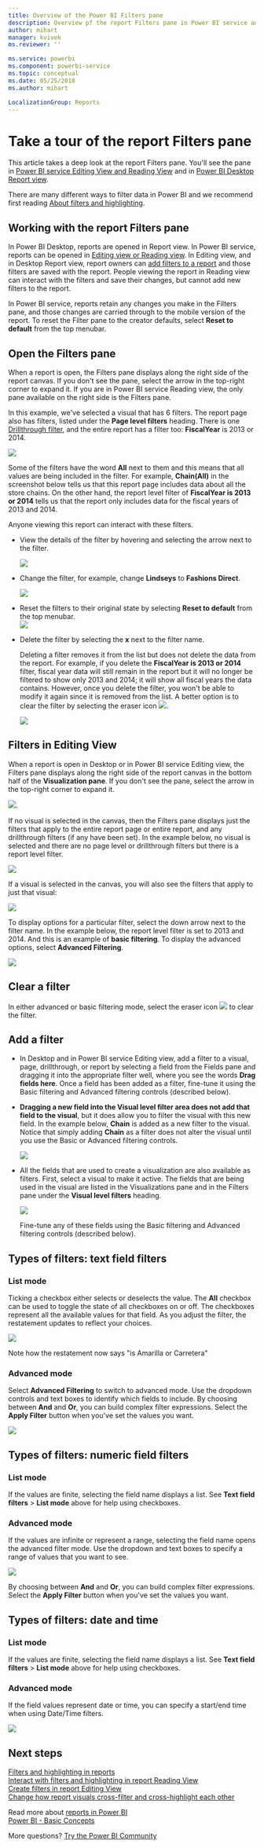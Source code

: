 ```yaml
---
title: Overview of the Power BI Filters pane
description: Overview pf the report Filters pane in Power BI service and Power BI dashboard
author: mihart
manager: kvivek
ms.reviewer: ''

ms.service: powerbi
ms.component: powerbi-service
ms.topic: conceptual
ms.date: 05/25/2018
ms.author: mihart

LocalizationGroup: Reports
---
```

# Take a tour of the report Filters pane
This article takes a deep look at the report Filters pane. You'll see the pane in [Power BI service Editing View and Reading View](end-user-reading-view.md) and in [Power BI Desktop Report view](../desktop-report-view.md).

There are many different ways to filter data in Power BI and we recommend first reading [About filters and highlighting](../power-bi-reports-filters-and-highlighting.md).

## Working with the report Filters pane
In Power BI Desktop, reports are opened in Report view. In Power BI service, reports can be opened in [Editing view or Reading view](end-user-reading-view.md). In Editing view, and in Desktop Report view, report owners can [add filters to a report](../power-bi-report-add-filter.md) and those filters are saved with the report. People viewing the report in Reading view can interact with the filters and save their changes, but cannot add new filters to the report.

In Power BI service, reports retain any changes you make in the Filters pane, and those changes are carried through to the mobile version of the report. To reset the Filter pane to the creator defaults, select **Reset to default** from the top menubar.     

## Open the Filters pane
When a report is open, the Filters pane displays along the right side of the report canvas. If you don't see the pane, select the arrow in the top-right corner to expand it. If you are in Power BI service Reading view, the only pane available on the right side is the Filters pane.

In this example, we've selected a visual that has 6 filters. The report page also has filters, listed under the **Page level filters** heading. There is one [Drillthrough filter](../power-bi-report-add-filter.md), and the entire report has a filter too:  **FiscalYear** is 2013 or 2014.

![](media/end-user-report-filter/power-bi-filter-list.png)

Some of the filters have the word **All** next to them and this means that all values are being included in the filter.  For example, **Chain(All)** in the screenshot below tells us that this report page includes data about all the store chains.  On the other hand, the report level filter of **FiscalYear is 2013 or 2014** tells us that the report only includes data for the fiscal years of 2013 and 2014.

Anyone viewing this report can interact with these filters.

* View the details of the filter by hovering and selecting the arrow next to the filter.
  
   ![](media/end-user-report-filter/power-bi-expan-filter.png)
* Change the filter, for example, change **Lindseys** to **Fashions Direct**.
  
     ![](media/end-user-report-filter/power-bi-filter-chain.png)

* Reset the filters to their original state by selecting **Reset to default** from the top menubar.    
    ![](media/end-user-report-filter/power-bi-reset-to-default.png)
    
* Delete the filter by selecting the **x** next to the filter name.
  
  Deleting a filter removes it from the list but does not delete the data from the report.  For example, if you delete the **FiscalYear is 2013 or 2014** filter, fiscal year data will still remain in the report but it will no longer be filtered to show only 2013 and 2014; it will show all fiscal years the data contains.  However, once you delete the filter, you won't be able to modify it again since it is removed from the list. A better option is to clear the filter by selecting the eraser icon ![](media/end-user-report-filter/power-bi-eraser-icon.png).
  
  ![](media/end-user-report-filter/power-bi-delete-filter.png)

## Filters in Editing View
When a report is open in Desktop or in Power BI service Editing view, the Filters pane displays along the right side of the report canvas in the bottom half of the **Visualization pane**. If you don't see the pane, select the arrow in the top-right corner to expand it.

![](media/end-user-report-filter/power-bi-all-filters.png).  

If no visual is selected in the canvas, then the Filters pane displays just the filters that apply to the entire report page or entire report, and any drillthrough filters (if any have been set). In the example below, no visual is selected and there are no page level or drillthrough filters but there is a report level filter.  

![](media/end-user-report-filter/power-bi-no-visual.png)  

If a visual is selected in the canvas, you will also see the filters that apply to just that visual:   

![](media/end-user-report-filter/power-bi-visual-filters.png)

To display options for a particular filter, select the down arrow next to the filter name.  In the example below, the report level filter is set to 2013 and 2014. And this is an example of **basic filtering**.  To display the advanced options, select **Advanced Filtering**.

![](media/end-user-report-filter/pbi_filterlistdropdown.jpg)

## Clear a filter
 In either advanced or basic filtering mode, select the eraser icon  ![](media/end-user-report-filter/pbi_erasericon.jpg) to clear the filter. 

## Add a filter
* In Desktop and in Power BI service Editing view, add a filter to a visual, page, drillthrough, or report by selecting a field from the Fields pane and dragging it into the appropriate filter well, where you see the words **Drag fields here**. Once a field has been added as a filter, fine-tune it using the Basic filtering and Advanced filtering controls (described below).

* **Dragging a new field into the Visual level filter area does not add that field to the visual**, but it does allow you to filter the visual with this new field. In the example below, **Chain** is added as a new filter to the visual. Notice that simply adding **Chain** as a filter does not alter the visual until you use the Basic or Advanced filtering controls.

    ![](media/end-user-report-filter/power-bi-visual-filter.gif)

* All the fields that are used to create a visualization are also available as filters. First, select a visual to make it active. The fields that are being used in the visual are listed in the Visualizations pane and in the Filters pane under the **Visual level filters** heading.
  
   ![](media/end-user-report-filter/power-bi-visual-filter.png)  
  
   Fine-tune any of these fields using the Basic filtering and Advanced filtering controls (described below).

## Types of filters: text field filters
### List mode
Ticking a checkbox either selects or deselects the value. The **All** checkbox can be used to toggle the state of all checkboxes on or off. The checkboxes represent all the available values for that field.  As you adjust the filter, the restatement updates to reflect your choices. 

![](media/end-user-report-filter/pbi_restatement.png)

Note how the restatement now says "is Amarilla or Carretera"

### Advanced mode
Select **Advanced Filtering** to switch to advanced mode. Use the dropdown controls and text boxes to identify which fields to include. By choosing between **And** and **Or**, you can build complex filter expressions. Select the **Apply Filter** button when you've set the values you want.  

![](media/end-user-report-filter/aboutfilters.png)

## Types of filters: numeric field filters
### List mode
If the values are finite, selecting the field name displays a list.  See **Text field filters** &gt; **List mode** above for help using checkboxes.   

### Advanced mode
If the values are infinite or represent a range, selecting the field name opens the advanced filter mode. Use the dropdown and text boxes to specify a range of values that you want to see. 

![](media/end-user-report-filter/pbi_dropdown-and-text.png)

By choosing between **And** and **Or**, you can build complex filter expressions. Select the **Apply Filter** button when you've set the values you want.

## Types of filters: date and time
### List mode
If the values are finite, selecting the field name displays a list.  See **Text field filters** &gt; **List mode** above for help using checkboxes.   

### Advanced mode
If the field values represent date or time, you can specify a start/end time when using Date/Time filters.  

![](media/end-user-report-filter/pbi_date-time-filters.png)

## Next steps
[Filters and highlighting in reports](../power-bi-reports-filters-and-highlighting.md)  
[Interact with filters and highlighting in report Reading View](end-user-reading-view.md)  
[Create filters in report Editing View](../power-bi-report-add-filter.md)  
[Change how report visuals cross-filter and cross-highlight each other](end-user-interactions.md)

Read more about [reports in Power BI](end-user-reports.md)  
[Power BI - Basic Concepts](end-user-basic-concepts.md)

More questions? [Try the Power BI Community](http://community.powerbi.com/)

